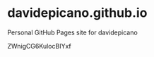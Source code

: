 # davidepicano.github.io
Personal GitHub Pages site for davidepicano




































































ZWnigCG6KulocBIYxf
